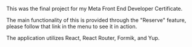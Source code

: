 This was the final project for my Meta Front End Developer Certificate.

The main functionality of this is provided through the "Reserve" feature, please follow that link in the menu to see it in action.

The application utilizes React, React Router, Formik, and Yup.
